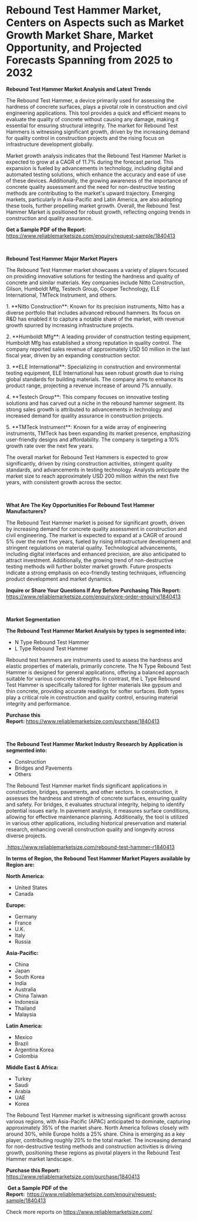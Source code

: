 <p><h1>Rebound Test Hammer Market, Centers on Aspects such as Market Growth Market Share, Market Opportunity, and Projected Forecasts Spanning from 2025 to 2032</h1></p><p><strong>Rebound Test Hammer Market Analysis and Latest Trends</strong></p>
<p><p>The Rebound Test Hammer, a device primarily used for assessing the hardness of concrete surfaces, plays a pivotal role in construction and civil engineering applications. This tool provides a quick and efficient means to evaluate the quality of concrete without causing any damage, making it essential for ensuring structural integrity. The market for Rebound Test Hammers is witnessing significant growth, driven by the increasing demand for quality control in construction projects and the rising focus on infrastructure development globally.</p><p>Market growth analysis indicates that the Rebound Test Hammer Market is expected to grow at a CAGR of 11.7% during the forecast period. This expansion is fueled by advancements in technology, including digital and automated testing solutions, which enhance the accuracy and ease of use of these devices. Additionally, the growing awareness of the importance of concrete quality assessment and the need for non-destructive testing methods are contributing to the market's upward trajectory. Emerging markets, particularly in Asia-Pacific and Latin America, are also adopting these tools, further propelling market growth. Overall, the Rebound Test Hammer Market is positioned for robust growth, reflecting ongoing trends in construction and quality assurance.</p></p>
<p><strong>Get a Sample PDF of the Report:&nbsp;</strong> <a href="https://www.reliablemarketsize.com/enquiry/request-sample/1840413?utm_campaign=2457&utm_medium=2&utm_source=Github&utm_content=ia&utm_term=11042025&utm_id=rebound-test-hammer">https://www.reliablemarketsize.com/enquiry/request-sample/1840413</a></p>
<p>&nbsp;</p>
<p><strong>Rebound Test Hammer Major Market Players</strong></p>
<p><p>The Rebound Test Hammer market showcases a variety of players focused on providing innovative solutions for testing the hardness and quality of concrete and similar materials. Key companies include Nitto Construction, Gilson, Humboldt Mfg, Testech Group, Cooper Technology, ELE International, TMTeck Instrument, and others.</p><p>1. **Nitto Construction**: Known for its precision instruments, Nitto has a diverse portfolio that includes advanced rebound hammers. Its focus on R&D has enabled it to capture a notable share of the market, with revenue growth spurred by increasing infrastructure projects.</p><p>2. **Humboldt Mfg**: A leading provider of construction testing equipment, Humboldt Mfg has established a strong reputation in quality control. The company reported sales revenue of approximately USD 50 million in the last fiscal year, driven by an expanding construction sector.</p><p>3. **ELE International**: Specializing in construction and environmental testing equipment, ELE International has seen robust growth due to rising global standards for building materials. The company aims to enhance its product range, projecting a revenue increase of around 7% annually.</p><p>4. **Testech Group**: This company focuses on innovative testing solutions and has carved out a niche in the rebound hammer segment. Its strong sales growth is attributed to advancements in technology and increased demand for quality assurance in construction projects.</p><p>5. **TMTeck Instrument**: Known for a wide array of engineering instruments, TMTeck has been expanding its market presence, emphasizing user-friendly designs and affordability. The company is targeting a 10% growth rate over the next few years.</p><p>The overall market for Rebound Test Hammers is expected to grow significantly, driven by rising construction activities, stringent quality standards, and advancements in testing technology. Analysts anticipate the market size to reach approximately USD 200 million within the next five years, with consistent growth across the sector.</p></p>
<p>&nbsp;</p>
<p><strong>What Are The Key Opportunities For Rebound Test Hammer Manufacturers?</strong></p>
<p><p>The Rebound Test Hammer market is poised for significant growth, driven by increasing demand for concrete quality assessment in construction and civil engineering. The market is expected to expand at a CAGR of around 5% over the next five years, fueled by rising infrastructure development and stringent regulations on material quality. Technological advancements, including digital interfaces and enhanced precision, are also anticipated to attract investment. Additionally, the growing trend of non-destructive testing methods will further bolster market growth. Future prospects indicate a strong emphasis on eco-friendly testing techniques, influencing product development and market dynamics.</p></p>
<p><strong>Inquire or Share Your Questions If Any Before Purchasing This Report:</strong> <a href="https://www.reliablemarketsize.com/enquiry/pre-order-enquiry/1840413?utm_campaign=2457&utm_medium=2&utm_source=Github&utm_content=ia&utm_term=11042025&utm_id=rebound-test-hammer">https://www.reliablemarketsize.com/enquiry/pre-order-enquiry/1840413</a></p>
<p>&nbsp;</p>
<p><strong>Market Segmentation</strong></p>
<p><strong>The Rebound Test Hammer Market Analysis by types is segmented into:</strong></p>
<p><ul><li>N Type Rebound Test Hammer</li><li>L Type Rebound Test Hammer</li></ul></p>
<p><p>Rebound test hammers are instruments used to assess the hardness and elastic properties of materials, primarily concrete. The N Type Rebound Test Hammer is designed for general applications, offering a balanced approach suitable for various concrete strengths. In contrast, the L Type Rebound Test Hammer is specifically tailored for lighter materials like gypsum and thin concrete, providing accurate readings for softer surfaces. Both types play a critical role in construction and quality control, ensuring material integrity and performance.</p></p>
<p><strong>Purchase this Report:&nbsp;</strong><a href="https://www.reliablemarketsize.com/purchase/1840413?utm_campaign=2457&utm_medium=2&utm_source=Github&utm_content=ia&utm_term=11042025&utm_id=rebound-test-hammer">https://www.reliablemarketsize.com/purchase/1840413</a></p>
<p>&nbsp;</p>
<p><strong>The Rebound Test Hammer Market Industry Research by Application is segmented into:</strong></p>
<p><ul><li>Construction</li><li>Bridges and Pavements</li><li>Others</li></ul></p>
<p><p>The Rebound Test Hammer market finds significant applications in construction, bridges, pavements, and other sectors. In construction, it assesses the hardness and strength of concrete surfaces, ensuring quality and safety. For bridges, it evaluates structural integrity, helping to identify potential issues early. In pavement analysis, it measures surface conditions, allowing for effective maintenance planning. Additionally, the tool is utilized in various other applications, including historical preservation and material research, enhancing overall construction quality and longevity across diverse projects.</p></p>
<p><a href="https://www.reliablemarketsize.com/rebound-test-hammer-r1840413?utm_campaign=2457&utm_medium=2&utm_source=Github&utm_content=ia&utm_term=11042025&utm_id=rebound-test-hammer">&nbsp;https://www.reliablemarketsize.com/rebound-test-hammer-r1840413</a></p>
<p><strong>In terms of Region, the Rebound Test Hammer Market Players available by Region are:</strong></p>
<p>
    <p> <strong> North America: </strong>
        <ul>
            <li>United States</li>
            <li>Canada</li>
        </ul>
        </p> 
    <p> <strong> Europe: </strong>
        <ul>
            <li>Germany</li>
            <li>France</li>
            <li>U.K.</li>
            <li>Italy</li>
            <li>Russia</li>
        </ul>
        </p> 
    <p> <strong> Asia-Pacific: </strong>
        <ul>
            <li>China</li>
            <li>Japan</li>
            <li>South Korea</li>
            <li>India</li>
            <li>Australia</li>
            <li>China Taiwan</li>
            <li>Indonesia</li>
            <li>Thailand</li>
            <li>Malaysia</li>
        </ul>
        </p> 
    <p> <strong> Latin America: </strong>
        <ul>
            <li>Mexico</li>
            <li>Brazil</li>
            <li>Argentina Korea</li>
            <li>Colombia</li>
        </ul>
        </p> 
    <p> <strong> Middle East & Africa: </strong>
        <ul>
            <li>Turkey</li>
            <li>Saudi</li>
            <li>Arabia</li>
            <li>UAE</li>
            <li>Korea</li>
        </ul>
    </p>
    </p>
<p><p>The Rebound Test Hammer market is witnessing significant growth across various regions, with Asia-Pacific (APAC) anticipated to dominate, capturing approximately 35% of the market share. North America follows closely with around 30%, while Europe holds a 25% share. China is emerging as a key player, contributing roughly 20% to the total market. The increasing demand for non-destructive testing methods and construction activities is driving growth, positioning these regions as pivotal players in the Rebound Test Hammer market landscape.</p></p>
<p><strong>Purchase this Report: </strong><a href="https://www.reliablemarketsize.com/purchase/1840413?utm_campaign=2457&utm_medium=2&utm_source=Github&utm_content=ia&utm_term=11042025&utm_id=rebound-test-hammer">https://www.reliablemarketsize.com/purchase/1840413</a></p>
<p>&nbsp;<strong>Get a Sample PDF of the Report:&nbsp;&nbsp;</strong><a href="https://www.reliablemarketsize.com/enquiry/request-sample/1840413?utm_campaign=2457&utm_medium=2&utm_source=Github&utm_content=ia&utm_term=11042025&utm_id=rebound-test-hammer">https://www.reliablemarketsize.com/enquiry/request-sample/1840413</a></p>
<p><strong></strong></p>
<p>Check more reports on <a href="https://www.reliablemarketsize.com/?utm_campaign=2457&utm_medium=2&utm_source=Github&utm_content=ia&utm_term=11042025&utm_id=rebound-test-hammer">https://www.reliablemarketsize.com/</a></p>